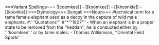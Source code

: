 ===Variant Spellings===
[[coomkee]] - [[koomkee]] - [[khoonkie]] - [[koonkie]]
===Etymology===
Bengali
===Noun===
#technical term for a tame female elephant used as a decoy in the capture of wild male elephants.
#:'''Quotations'''
#"*'''1807''' - When an elephant is in a proper state to be removed from the ''keddah'', he is conducted either by '''koomkies''' or by tame males. - Thomas Williamson, ''Oriental Field Sports''